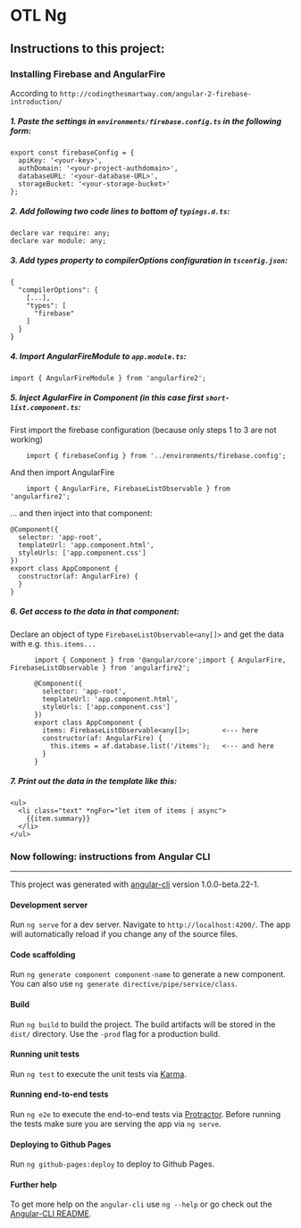 # OTL Ng

## Instructions to this project:

### Installing Firebase and AngularFire
According to `http://codingthesmartway.com/angular-2-firebase-introduction/`

##### 1. Paste the settings in `environments/firebase.config.ts` in the following form:

    export const firebaseConfig = {
      apiKey: '<your-key>',
      authDomain: '<your-project-authdomain>',
      databaseURL: '<your-database-URL>',
      storageBucket: '<your-storage-bucket>'
    };

##### 2. Add following two code lines to bottom of `typings.d.ts`:

    declare var require: any;
    declare var module: any;

##### 3. Add types property to compilerOptions configuration in `tsconfig.json`:

    {
      "compilerOptions": {
        [...],
        "types": [
          "firebase"
        ]
      }
    }
    
##### 4. Import AngularFireModule to `app.module.ts`:

    import { AngularFireModule } from 'angularfire2';

   
##### 5. Inject AgularFire in Component (in this case first `short-list.component.ts`:

First import the firebase configuration (because only steps 1 to 3 are not working)

        import { firebaseConfig } from '../environments/firebase.config';

And then import AngularFire

        import { AngularFire, FirebaseListObservable } from 'angularfire2';
    
... and then inject into that component:

    @Component({
      selector: 'app-root',
      templateUrl: 'app.component.html',
      styleUrls: ['app.component.css']
    })
    export class AppComponent {
      constructor(af: AngularFire) {
      }
    }


##### 6. Get access to the data in that component:

Declare an object of type `FirebaseListObservable<any[]>` and get the data with e.g. `this.items...`

          import { Component } from '@angular/core';import { AngularFire, FirebaseListObservable } from 'angularfire2';

          @Component({
            selector: 'app-root',
            templateUrl: 'app.component.html',
            styleUrls: ['app.component.css']
          })
          export class AppComponent {
            items: FirebaseListObservable<any[]>;        <--- here
            constructor(af: AngularFire) {
              this.items = af.database.list('/items');   <--- and here
            }
          }

##### 7. Print out the data in the template like this: 

    <ul>
      <li class="text" *ngFor="let item of items | async">
        {{item.summary}}
      </li>
    </ul>



### Now following: instructions from Angular CLI
-------------------------------------------------------------------------------

This project was generated with [angular-cli](https://github.com/angular/angular-cli) version 1.0.0-beta.22-1.

#### Development server
Run `ng serve` for a dev server. Navigate to `http://localhost:4200/`. The app will automatically reload if you change any of the source files.

#### Code scaffolding

Run `ng generate component component-name` to generate a new component. You can also use `ng generate directive/pipe/service/class`.

#### Build

Run `ng build` to build the project. The build artifacts will be stored in the `dist/` directory. Use the `-prod` flag for a production build.

#### Running unit tests

Run `ng test` to execute the unit tests via [Karma](https://karma-runner.github.io).

#### Running end-to-end tests

Run `ng e2e` to execute the end-to-end tests via [Protractor](http://www.protractortest.org/).
Before running the tests make sure you are serving the app via `ng serve`.

#### Deploying to Github Pages

Run `ng github-pages:deploy` to deploy to Github Pages.

#### Further help

To get more help on the `angular-cli` use `ng --help` or go check out the [Angular-CLI README](https://github.com/angular/angular-cli/blob/master/README.md).





